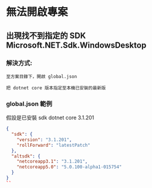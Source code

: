  # 無法開啟專案

## 出現找不到指定的 SDK Microsoft.NET.Sdk.WindowsDesktop 

### 解決方式:

    至方案目錄下，開啟 global.json
  
    把 dotnet core 版本指定至本機已安裝的最新版


### global.json 範例

假設是已安裝 sdk dotnet core 3.1.201

```json
{
  "sdk": {
    "version": "3.1.201",
    "rollForward": "latestPatch"
  },
  "altsdk": {
    "netcoreapp3.1": "3.1.201",
    "netcoreapp5.0": "5.0.100-alpha1-015754"
  }
}
``
